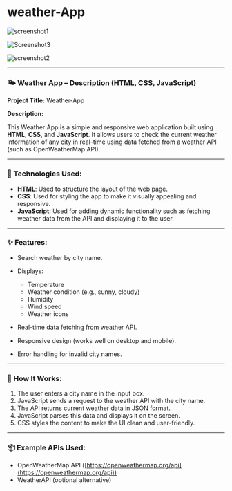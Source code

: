 # weather-App

![screenshot1](https://github.com/user-attachments/assets/0cd0463c-50b9-4e8e-9d80-4ec8c5963c28)

![Screenshot3](https://github.com/user-attachments/assets/db55505b-b09c-4e9f-881d-b060657e3468)

![screenshot2](https://github.com/user-attachments/assets/25a2c5fc-0a5e-4d65-8590-0b7d6bdd1218)

---

### 🌤️ Weather App – Description (HTML, CSS, JavaScript)

**Project Title:** Weather-App

**Description:**

This Weather App is a simple and responsive web application built using **HTML**, **CSS**, and **JavaScript**. It allows users to check the current weather information of any city in real-time using data fetched from a weather API (such as OpenWeatherMap API).

---

### 🔧 Technologies Used:

* **HTML**: Used to structure the layout of the web page.
* **CSS**: Used for styling the app to make it visually appealing and responsive.
* **JavaScript**: Used for adding dynamic functionality such as fetching weather data from the API and displaying it to the user.

---

### ✨ Features:

* Search weather by city name.
* Displays:

  * Temperature
  * Weather condition (e.g., sunny, cloudy)
  * Humidity
  * Wind speed
  * Weather icons
* Real-time data fetching from weather API.
* Responsive design (works well on desktop and mobile).
* Error handling for invalid city names.

---

### 🧠 How It Works:

1. The user enters a city name in the input box.
2. JavaScript sends a request to the weather API with the city name.
3. The API returns current weather data in JSON format.
4. JavaScript parses this data and displays it on the screen.
5. CSS styles the content to make the UI clean and user-friendly.

---

### 📦 Example APIs Used:

* OpenWeatherMap API ([https://openweathermap.org/api](https://openweathermap.org/api))
* WeatherAPI (optional alternative)


